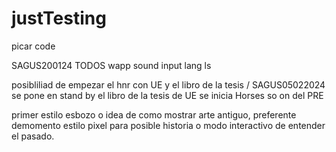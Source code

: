 # justTesting
picar code

SAGUS200124
TODOS
wapp
sound
input 
lang
ls

posibliliad de empezar el hnr con UE y el libro de la tesis
/ SAGUS05022024
se pone en stand by el libro de la tesis de UE
se inicia Horses so on del PRE

primer estilo esbozo o idea de como mostrar arte antiguo, preferente demomento estilo pixel
para posible historia o modo interactivo de entender el pasado.





